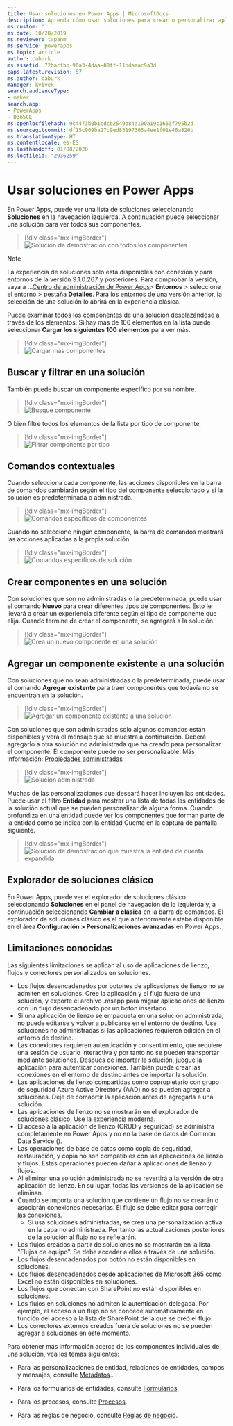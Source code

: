 ```yaml
---
title: Usar soluciones en Power Apps | MicrosoftDocs
description: Aprenda cómo usar soluciones para crear o personalizar aplicaciones
ms.custom: ''
ms.date: 10/28/2019
ms.reviewer: tapanm
ms.service: powerapps
ms.topic: article
author: caburk
ms.assetid: 72bacfbb-96a3-4daa-88ff-11bdaaac9a3d
caps.latest.revision: 57
ms.author: caburk
manager: kvivek
search.audienceType:
- maker
search.app:
- PowerApps
- D365CE
ms.openlocfilehash: 9c4473b0b1cdcb2549b84a100a19c1663f795b2d
ms.sourcegitcommit: df15c909ba27c9ed83197305a4ee1f01e46a826b
ms.translationtype: HT
ms.contentlocale: es-ES
ms.lasthandoff: 01/08/2020
ms.locfileid: "2936259"
---
```

# <a name="use-solutions-in-power-apps"></a>Usar soluciones en Power Apps

 En Power Apps, puede ver una lista de soluciones seleccionando **Soluciones** en la navegación izquierda. A continuación puede seleccionar una solución para ver todos sus componentes. 
 
> [!div class="mx-imgBorder"]  
> ![Solución de demostración con todos los componentes](media/solution-all-items-list.PNG "Solución de demostración con todos los componentes")  
 
> [!NOTE]
>  La experiencia de soluciones solo está disponibles con conexión y para entornos de la versión 9.1.0.267 y posteriores. Para comprobar la versión, vaya a …[Centro de administración de Power Apps](https://admin.powerapps.com/)> **Entornos** > seleccione el entorno > pestaña **Detalles**. Para los entornos de una versión anterior, la selección de una solución lo abrirá en la experiencia clásica.  
 
 Puede examinar todos los componentes de una solución desplazándose a través de los elementos. Si hay más de 100 elementos en la lista puede seleccionar **Cargar los siguientes 100 elementos** para ver más. 
 
> [!div class="mx-imgBorder"]  
> ![Cargar más componentes](media/load-more.PNG "Cargar más componentes")  

 ## <a name="search-and-filter-in-a-solution"></a>Buscar y filtrar en una solución
 
 También puede buscar un componente específico por su nombre. 
 
> [!div class="mx-imgBorder"]  
> ![Busque componente](media/solution-search-box.png "Busque componente")  
 
 O bien filtre todos los elementos de la lista por tipo de componente.
  
> [!div class="mx-imgBorder"]  
> ![Filtrar componente por tipo](media/solution-filter.PNG "Filtrar componente por tipo")  
 
 ## <a name="contextual-commands"></a>Comandos contextuales
 
 Cuando selecciona cada componente, las acciones disponibles en la barra de comandos cambiarán según el tipo del componente seleccionado y si la solución es predeterminada o administrada. 
 
> [!div class="mx-imgBorder"]  
> ![Comandos específicos de componentes](media/component-commands.png "Comandos específicos de componentes")  
 
 Cuando no seleccione ningún componente, la barra de comandos mostrará las acciones aplicadas a la propia solución. 
 
> [!div class="mx-imgBorder"]  
> ![Comandos específicos de solución](media/solution-commands.PNG "Comandos específicos de solución")  
 
 ## <a name="create-components-in-a-solution"></a>Crear componentes en una solución
 Con soluciones que son no administradas o la predeterminada, puede usar el comando **Nuevo** para crear diferentes tipos de componentes. Esto le llevará a crear un experiencia diferente según el tipo de componente que elija. Cuando termine de crear el componente, se agregará a la solución. 
 
> [!div class="mx-imgBorder"]  
> ![Crea un nuevo componente en una solución](media/solution-new-component.PNG "Crea un nuevo componente en una solución")  
 
 ## <a name="add-an-existing-component-to-a-solution"></a>Agregar un componente existente a una solución
 
 Con soluciones que no sean administradas o la predeterminada, puede usar el comando **Agregar existente** para traer componentes que todavía no se encuentran en la solución.  
 
> [!div class="mx-imgBorder"]  
> ![Agregar un componente existente a una solución](media/solution-add-existing-component.PNG "Agregar un componente existente a una solución")  
  
 Con soluciones que son administradas solo algunos comandos están disponibles y verá el mensaje que se muestra a continuación. Deberá agregarlo a otra solución no administrada que ha creado para personalizar el componente. El componente puede no ser personalizable. Más información: [Propiedades administradas](solutions-overview.md#managed-properties)

> [!div class="mx-imgBorder"]  
> ![Solución administrada](media/managed-solution.PNG "Solución administrada")  

 Muchas de las personalizaciones que deseará hacer incluyen las entidades. Puede usar el filtro **Entidad** para mostrar una lista de todas las entidades de la solución actual que se pueden personalizar de alguna forma. Cuando profundiza en una entidad puede ver los componentes que forman parte de la entidad como se indica con la entidad Cuenta en la captura de pantalla siguiente. 
   
> [!div class="mx-imgBorder"]  
> ![Solución de demostración que muestra la entidad de cuenta expandida](media/solution-entity-account.png "Solución de demostración que muestra la entidad de cuenta expandida")  

## <a name="classic-solution-explorer"></a>Explorador de soluciones clásico

En Power Apps, puede ver el explorador de soluciones clásico seleccionando **Soluciones** en el panel de navegación de la izquierda y, a continuación seleccionando **Cambiar a clásica** en la barra de comandos. El explorador de soluciones clásico es el que anteriormente estaba disponible en el área **Configuración > Personalizaciones avanzadas** en Power Apps. 

## <a name="known-limitations"></a>Limitaciones conocidas

Las siguientes limitaciones se aplican al uso de aplicaciones de lienzo, flujos y conectores personalizados en soluciones. 

- Los flujos desencadenados por botones de aplicaciones de lienzo no se admiten en soluciones. Cree la aplicación y el flujo fuera de una solución, y exporte el archivo .msapp para migrar aplicaciones de lienzo con un flujo desencadenado por un botón insertado. 
- Si una aplicación de lienzo se empaqueta en una solución administrada, no puede editarse y volver a publicarse en el entorno de destino. Use soluciones no administradas si las aplicaciones requieren edición en el entorno de destino. 
- Las conexiones requieren autenticación y consentimiento, que requiere una sesión de usuario interactiva y por tanto no se pueden transportar mediante soluciones. Después de importar la solución, juegue la aplicación para autenticar conexiones. También puede crear las conexiones en el entorno de destino antes de importar la solución. 
-   Las aplicaciones de lienzo compartidas como copropietario con grupo de seguridad Azure Active Directory (AAD) no se pueden agregar a soluciones. Deje de comaprtir la aplicación antes de agregarla a una solución.
-   Las aplicaciones de lienzo no se mostrarán en el explorador de soluciones clásico. Use la experiencia moderna.
-   El acceso a la aplicación de lienzo (CRUD y seguridad) se administra completamente en Power Apps y no en la base de datos de Common Data Service ().
- Las operaciones de base de datos como copia de seguridad, restauración, y copia no son compatibles con las aplicaciones de lienzo y flujos. Estas operaciones pueden dañar a aplicaciones de lienzo y flujos.
- Al eliminar una solución administrada no se revertirá a la versión de otra aplicación de lienzo. En su lugar, todas las versiones de la aplicación se eliminan.
- Cuando se importa una solución que contiene un flujo no se crearán o asociarán conexiones necesarias. El flujo se debe editar para corregir las conexiones.
  - Si usa soluciones administradas, se crea una personalización activa en la capa no administrada. Por tanto las actualizaciones posteriores de la solución al flujo no se reflejarán. 
- Los flujos creados a partir de soluciones no se mostrarán en la lista "Flujos de equipo”. Se debe acceder a ellos a través de una solución. 
- Los flujos desencadenados por botón no están disponibles en soluciones.
- Los flujos desencadenados desde aplicaciones de Microsoft 365 como Excel no están disponibles en soluciones.
- Los flujos que conectan con SharePoint no están disponibles en soluciones.
- Los flujos en soluciones no admiten la autenticación delegada. Por ejemplo, el acceso a un flujo no se concede automáticamente en función del acceso a la lista de SharePoint de la que se creó el flujo.
- Los conectores externos creados fuera de soluciones no se pueden agregar a soluciones en este momento.


 Para obtener más información acerca de los componentes individuales de una solución, vea los temas siguientes:  
  
-   Para las personalizaciones de entidad, relaciones de entidades, campos y mensajes, consulte [Metadatos](create-edit-metadata.md)..  
  
-   Para los formularios de entidades, consulte [Formularios](../model-driven-apps/create-design-forms.md).  
  
-   Para los procesos, consulte [Procesos](../model-driven-apps/guide-staff-through-common-tasks-processes.md)..  
  
-   Para las reglas de negocio, consulte [Reglas de negocio](../model-driven-apps/create-business-rules-recommendations-apply-logic-form.md).  
